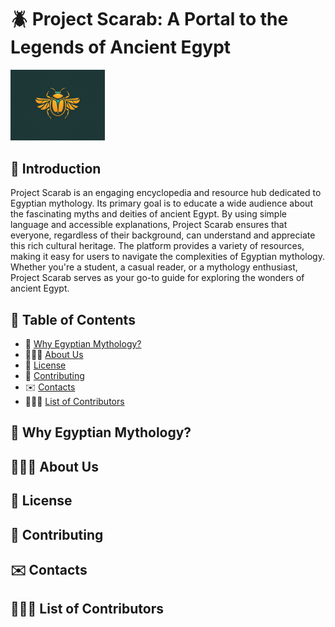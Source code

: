 # 🪲 Project Scarab: A Portal to the Legends of Ancient Egypt

<img src="media/project-scarab.png" alt="Project Scarab Logo" height="30%" width="30%">

## 🚀 Introduction

Project Scarab is an engaging encyclopedia and resource hub dedicated to Egyptian mythology. Its primary goal is to educate a wide audience about the fascinating myths and deities of ancient Egypt. By using simple language and accessible explanations, Project Scarab ensures that everyone, regardless of their background, can understand and appreciate this rich cultural heritage. The platform provides a variety of resources, making it easy for users to navigate the complexities of Egyptian mythology. Whether you're a student, a casual reader, or a mythology enthusiast, Project Scarab serves as your go-to guide for exploring the wonders of ancient Egypt.

## 📖 Table of Contents

- 🐪 <a href="https://github.com/landyzhuo/projectscarab/blob/main/README.md#-why-egyptian-mythology">Why Egyptian Mythology?</a>
- 🧑🏻‍🎓 <a href="https://github.com/landyzhuo/projectscarab/blob/main/README.md#-about-us">About Us</a>
- 📝 <a href="https://github.com/landyzhuo/projectscarab/blob/main/README.md#-license">License</a>
- 🤝 <a href="https://github.com/landyzhuo/projectscarab/blob/main/README.md#-contributing">Contributing</a>
- ✉️ <a href="https://github.com/landyzhuo/projectscarab/blob/main/README.md#%EF%B8%8F-list-of-contributors">Contacts</a>
- 🙋🏻‍♂️ <a href="https://github.com/landyzhuo/projectscarab/blob/main/README.md#%EF%B8%8F-list-of-contributors">List of Contributors</a>

## 🐪 Why Egyptian Mythology?

## 🧑🏻‍🎓 About Us

## 📝 License

## 🤝 Contributing

## ✉️ Contacts

## 🙋🏻‍♂️ List of Contributors
